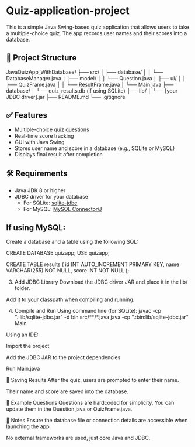 # Quiz-application-project

This is a simple Java Swing-based quiz application that allows users to take a multiple-choice quiz. The app records user names and their scores into a database.

## 📁 Project Structure
JavaQuizApp_WithDatabase/
├── src/
│ ├── database/
│ │ └── DatabaseManager.java
│ ├── model/
│ │ └── Question.java
│ ├── ui/
│ │ ├── QuizFrame.java
│ │ └── ResultFrame.java
│ └── Main.java
├── database/
│ └── quiz_results.db (if using SQLite)
├── lib/
│ └── [your JDBC driver].jar
├── README.md
└── .gitignore


## ✅ Features

- Multiple-choice quiz questions
- Real-time score tracking
- GUI with Java Swing
- Stores user name and score in a database (e.g., SQLite or MySQL)
- Displays final result after completion

## 🛠 Requirements

- Java JDK 8 or higher
- JDBC driver for your database
  - For SQLite: [sqlite-jdbc](https://github.com/xerial/sqlite-jdbc)
  - For MySQL: [MySQL Connector/J](https://dev.mysql.com/downloads/connector/j/)

## If using MySQL:

Create a database and a table using the following SQL:


CREATE DATABASE quizapp;
USE quizapp;

CREATE TABLE results (
    id INT AUTO_INCREMENT PRIMARY KEY,
    name VARCHAR(255) NOT NULL,
    score INT NOT NULL
);

3. Add JDBC Library
Download the JDBC driver JAR and place it in the lib/ folder.

Add it to your classpath when compiling and running.

4. Compile and Run
Using command line (for SQLite):
javac -cp ".:lib/sqlite-jdbc.jar" -d bin src/**/*.java
java -cp ".:bin:lib/sqlite-jdbc.jar" Main

Using an IDE:

Import the project

Add the JDBC JAR to the project dependencies

Run Main.java

💾 Saving Results
After the quiz, users are prompted to enter their name.

Their name and score are saved into the database.

🧪 Example Questions
Questions are hardcoded for simplicity. You can update them in the Question.java or QuizFrame.java.

📌 Notes
Ensure the database file or connection details are accessible when launching the app.

No external frameworks are used, just core Java and JDBC.









